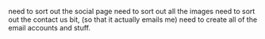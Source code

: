 need to sort out the social page
need to sort out all the images
need to sort out the contact us bit, (so that it actually emails me)
need to create all of the email accounts and stuff.